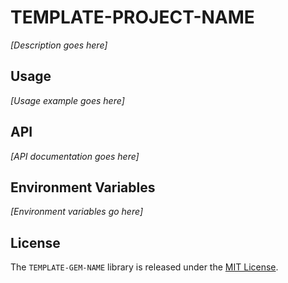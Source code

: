 # TEMPLATE-PROJECT-NAME

*[Description goes here]*

## Usage

*[Usage example goes here]*

## API

*[API documentation goes here]*

## Environment Variables

*[Environment variables go here]*

## License

The `TEMPLATE-GEM-NAME` library is released under the [MIT License](MIT-License.txt).
